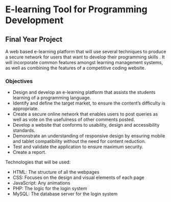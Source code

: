 #  E-learning Tool for Programming Development 
## Final Year Project ##
A web based e-learning platform that will use several techniques to produce a secure network for users that want to develop their programming skills . It will incorporate common features amongst learning management systems, as well as combining the features of a competitive coding website.

### Objectives ###
* Design and develop an e-learning platform that assists the students learning of a programming language. 
* Identify and define the target market, to ensure the content’s difficulty is appropriate.
* Create a secure online network that enables users to post queries as well as vote on the usefulness of other comments posted. 
* Develop a website that conforms to usability, design and accessibility standards. 
* Demonstrate an understanding of responsive design by ensuring mobile and tablet compatibility without the need for content reduction. 
* Test and validate the application to ensure maximum security. 
* Create a report. 

Technologies that will be used:
* HTML: The structure of all the webpages
* CSS: Focuses on the design and visual elements of each page
* JavaScript: Any animations
* PHP: The logic for the login system
* MySQL: The database server for the login system
